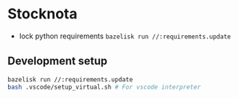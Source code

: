 # Stocknota
- lock python requirements `bazelisk run //:requirements.update`

## Development setup
```bash
bazelisk run //:requirements.update
bash .vscode/setup_virtual.sh # For vscode interpreter
```